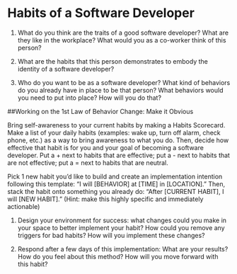 # Habits of a Software Developer

1. What do you think are the traits of a good software developer? What are they like in the workplace? What would you as a co-worker think of this person?
>


2. What are the habits that this person demonstrates to embody the identity of a software developer?
>


3. Who do you want to be as a software developer? What kind of behaviors do you already have in place to be that person? What behaviors would you need to put into place? How will you do that?
>


##Working on the 1st Law of Behavior Change: Make it Obvious

Bring self-awareness to your current habits by making a Habits Scorecard. Make a list of your daily habits (examples: wake up, turn off alarm, check phone, etc.) as a way to bring awareness to what you do. Then, decide how effective that habit is for you and your goal of becoming a software developer. Put a + next to habits that are effective; put a - next to habits that are not effective; put a = next to habits that are neutral.

Pick 1 new habit you’d like to build and create an implementation intention following this template: “I will [BEHAVIOR] at [TIME] in [LOCATION].” Then, stack the habit onto something you already do: “After [CURRENT HABIT], I will [NEW HABIT].” (Hint: make this highly specific and immediately actionable)
>


1. Design your environment for success: what changes could you make in your space to better implement your habit? How could you remove any triggers for bad habits? How will you implement these changes?
>


2. Respond after a few days of this implementation: What are your results? How do you feel about this method? How will you move forward with this habit?
>
